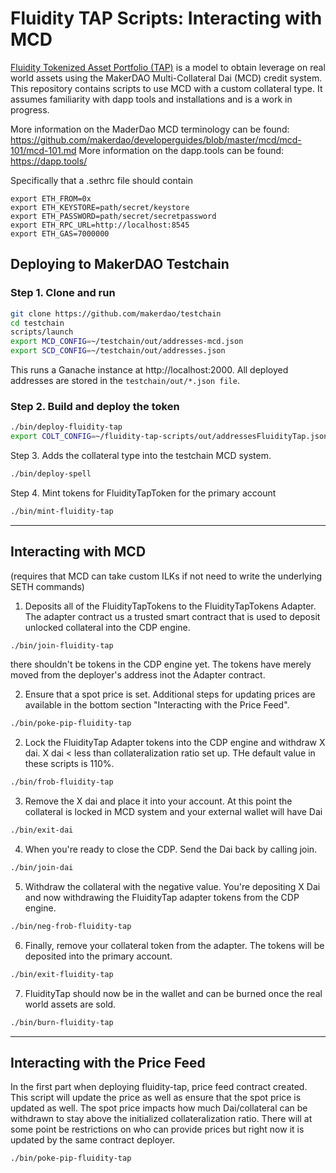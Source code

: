 # Fluidity TAP Scripts: Interacting with MCD
[Fluidity Tokenized Asset Portfolio (TAP)](https://tap.fluidity.io/) is a model to obtain leverage on real world assets using the MakerDAO Multi-Collateral Dai (MCD) credit system. This repository contains scripts to use MCD with a custom collateral type. It assumes familiarity with dapp tools and installations and is a work in progress.

More information on the MaderDao MCD terminology can be found: https://github.com/makerdao/developerguides/blob/master/mcd/mcd-101/mcd-101.md
More information on the dapp.tools can be found: https://dapp.tools/

Specifically that a .sethrc file should contain
```
export ETH_FROM=0x
export ETH_KEYSTORE=path/secret/keystore
export ETH_PASSWORD=path/secret/secretpassword
export ETH_RPC_URL=http://localhost:8545
export ETH_GAS=7000000
```

## Deploying to MakerDAO Testchain


### Step 1. Clone and run

```bash
git clone https://github.com/makerdao/testchain
cd testchain
scripts/launch
export MCD_CONFIG=~/testchain/out/addresses-mcd.json
export SCD_CONFIG=~/testchain/out/addresses.json
```

This runs a Ganache instance at http://localhost:2000. All deployed addresses are stored in the `testchain/out/*.json file`.

### Step 2. Build and deploy the token

```bash
./bin/deploy-fluidity-tap
export COLT_CONFIG=~/fluidity-tap-scripts/out/addressesFluidityTap.json
```
Step 3.
Adds the collateral type into the testchain MCD system.

```bash
./bin/deploy-spell
```
Step 4.
Mint tokens for FluidityTapToken for the primary account

```bash
./bin/mint-fluidity-tap
```
_______________________________________________

## Interacting with MCD
(requires that MCD can take custom ILKs if not need to write the underlying SETH commands)

1. Deposits all of the FluidityTapTokens to the FluidityTapTokens Adapter. The adapter contract us a trusted smart contract that is used to deposit unlocked collateral into the CDP engine.

```bash
./bin/join-fluidity-tap
```

there shouldn't be tokens in the CDP engine yet. The tokens have merely moved from the deployer's address inot the Adapter contract.

2. Ensure that a spot price is set. Additional steps for updating prices are available in the bottom section "Interacting with the Price Feed".

```bash
./bin/poke-pip-fluidity-tap
```

2. Lock the FluidityTap Adapter tokens into the CDP engine and withdraw X dai. X dai < less than collateralization ratio set up. THe default value in these scripts is 110%.

```bash
./bin/frob-fluidity-tap
```

3.  Remove the X dai and place it into your account. At this point the collateral is locked in MCD system and your external wallet will have Dai

```bash
./bin/exit-dai
```

4. When you're ready to close the CDP. Send the Dai back by calling join.

```bash
./bin/join-dai
```

5. Withdraw the collateral with the negative value. You're depositing X Dai and now withdrawing
the FluidityTap adapter tokens from the CDP engine.


```bash
./bin/neg-frob-fluidity-tap
```


6. Finally, remove your collateral token from the adapter. The tokens will be deposited into the primary account.

```bash
./bin/exit-fluidity-tap
```

7. FluidityTap should now be in the wallet and can be burned once the real world assets are sold.

```bash
./bin/burn-fluidity-tap
```

-----------------------------------------------------------------------------

## Interacting with the Price Feed

In the first part when deploying fluidity-tap, price feed contract created. This script will update the price as well as ensure that the spot price is updated as well. The spot price impacts how much Dai/collateral can be withdrawn to stay above the initialized collateralization ratio. There will at some point be restrictions on who can provide prices but right now it is updated by the same contract deployer.

```bash
./bin/poke-pip-fluidity-tap
```